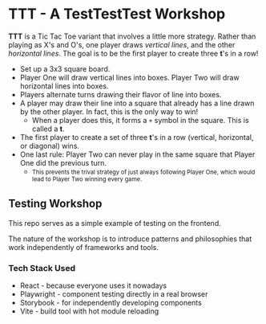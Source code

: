 # TTT - A TestTestTest Workshop

**TTT** is a Tic Tac Toe variant that involves a little more strategy. Rather than playing as X's and O's, one player draws _vertical lines_, and the other _horizontal lines_. The goal is to be the first player to create three **t**'s in a row!

* Set up a 3x3 square board.
* Player One will draw vertical lines into boxes. Player Two will draw horizontal lines into boxes.
* Players alternate turns drawing their flavor of line into boxes.
* A player may draw their line into a square that already has a line drawn by the other player. In fact, this is the only way to win!
  * When a player does this, it forms a `+` symbol in the square. This is called a **t**.
* The first player to create a set of three **t**'s in a row (vertical, horizontal, or diagonal) wins.
* One last rule: Player Two can never play in the same square that Player One did the previous turn.
  * <small>This prevents the trival strategy of just always following Player One, which would lead to Player Two winning every game.</small>

## Testing Workshop

This repo serves as a simple example of testing on the frontend.

The nature of the workshop is to introduce patterns and philosophies that work independently of frameworks and tools.

### Tech Stack Used

* React - because everyone uses it nowadays
* Playwright - component testing directly in a real browser
* Storybook - for independently developing components
* Vite - build tool with hot module reloading

